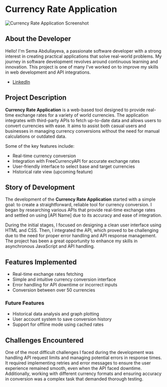 # Currency Rate Application

![Currency Rate Application Screenshot](link_to_screenshot)

## About the Developer

Hello! I'm Sema Abdullayeva, a passionate software developer with a strong interest in creating practical applications that solve real-world problems. My journey in software development revolves around continuous learning and innovation. This project is one of many I've worked on to improve my skills in web development and API integrations.

- [LinkedIn](https://www.linkedin.com/in/semaabdullayeva)


## Project Description

**Currency Rate Application** is a web-based tool designed to provide real-time exchange rates for a variety of world currencies. The application integrates with third-party APIs to fetch up-to-date data and allows users to convert currencies with ease. It aims to assist both casual users and businesses in managing currency conversions without the need for manual calculations or outdated data.

Some of the key features include:
- Real-time currency conversion
- Integration with FreeCurrencyAPI for accurate exchange rates
- User-friendly interface to select base and target currencies
- Historical rate view (upcoming feature)

## Story of Development

The development of the **Currency Rate Application** started with a simple goal: to create a straightforward, reliable tool for currency conversion. I began by researching various APIs that provide real-time exchange rates and settled on using [API Name] due to its accuracy and ease of integration.

During the initial stages, I focused on designing a clean user interface using HTML and CSS. Then, I integrated the API, which proved to be challenging due to the need for proper error handling and API response management. The project has been a great opportunity to enhance my skills in asynchronous JavaScript and API handling.

## Features Implemented

- Real-time exchange rates fetching
- Simple and intuitive currency conversion interface
- Error handling for API downtime or incorrect inputs
- Conversion between over 50 currencies

### Future Features

- Historical data analysis and graph plotting
- User account system to save conversion history
- Support for offline mode using cached rates

## Challenges Encountered

One of the most difficult challenges I faced during the development was handling API request limits and managing potential errors in response times. It required implementing retries and error messages to ensure the user experience remained smooth, even when the API faced downtime. Additionally, working with different currency formats and ensuring accuracy in conversion was a complex task that demanded thorough testing.

